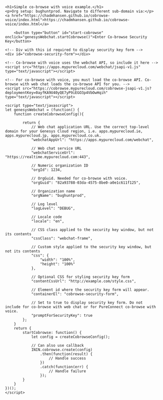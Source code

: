 <html>
<head lang="en">
    <meta charset="UTF-8">
    <title>Simple co-browse with voice example</title>
</head>
<body>

    <h1>Simple co-browse with voice example.</h1>
    <p>Org setup: bughuntprod. Navigate to different sub-domain via:</p> <a href="https://chadmhansen.github.io/cobrowse-voice/index.html">https://chadmhansen.github.io/cobrowse-voice/index.html</a>

        <button type="button" id="start-cobrowse" onclick="genesysWebchat.startCobrowse()">Enter Co-browse Security Key</button>

    <!-- Div with this id required to display security key form -->
    <div id="cobrowse-security-form"></div>

    <!-- Co-browse with voice uses the webchat API, so include it here -->
    <script src="https://apps.mypurecloud.com/webchat/jsapi-v1.js" type="text/javascript"></script>

    <!-- For co-browse with voice, you must load the co-browse API. Co-browse with web chat loads the co-browse API for you. -->
    <script src="https://cobrowse.mypurecloud.com/cobrowse-jsapi-v1.js?deploymentKey=0ayfKA9U40yQE7yP9iEGO3p4VbOwHqih" type="text/javascript"></script>

    <script type="text/javascript">
    let genesysWebchat = (function() {
        function createCobrowseConfig(){

            return {
                // Web chat application URL. Use the correct top-level domain for your Genesys Cloud region, i.e. apps.mypurecloud.ie, apps.mypurecloud.jp, apps.mypurecloud.co.uk.
                "webchatAppUrl": "https://apps.mypurecloud.com/webchat",

                // Web chat service URL
                "webchatServiceUrl": "https://realtime.mypurecloud.com:443",

                // Numeric organization ID
                "orgId": 1234,

                // OrgGuid. Needed for co-browse with voice.
                "orgGuid": "82a93788-03da-4575-8be0-a0e1c611f125",

                // Organization name
                "orgName": "bughuntprod",

                // Log level
                "logLevel": "DEBUG",

                // Locale code
                "locale": "en",

                // CSS class applied to the security key window, but not its contents
                "cssClass": "webchat-frame",

                // Custom style applied to the security key window, but not its contents
                "css": {
                    "width": "100%",
                    "height": "100%"
                },

                // Optional CSS for styling security key form
                "contentCssUrl": "http://example.com/style.css",

                // Element id where the security key form will appear.
                "containerEl": "cobrowse-security-form",

                // Set to true to display security key form. Do not include for co-browse with web chat or for PureConnect co-browse with voice.
                "promptForSecurityKey": true
            };
        }
        return {
            startCobrowse: function() {
                let config = createCobrowseConfig();

                // Can also use callback
                ININ.cobrowse.create(config)
                    .then(function(result) {
                        // Handle success
                    })
                    .catch(function(err) {
                        // Handle failure
                    });
            }
        }
    })();
    </script>

</body>
</html>
